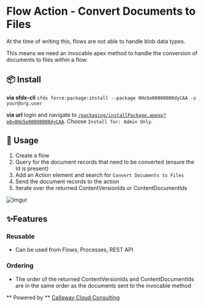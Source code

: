 # Flow Action - Convert Documents to Files

At the time of writing this, flows are not able to handle blob data types.

This means we need an invocable apex method to handle the conversion of documents to files within a flow.

## 📦 Install

**via sfdx-cli**
`sfdx force:package:install --package 0Ho5e00000000dyCAA -u your@org.user`

**via url**
login and navigate to [`/packaging/installPackage.apexp?p0=0Ho5e00000000dyCAA`](https://login.salesforce.com/packaging/installPackage.apexp?p0=0Ho5e00000000dyCAA). Choose `Install for: Admin Only`.

## 🔨 Usage

1. Create a flow
2. Query for the document records that need to be converted (ensure the Id is present)
3. Add an Action element and search for ``Convert Documents to Files``
4. Send the document records to the action
5. Iterate over the returned ContentVersionIds or ContentDocumentIds

![Imgur](https://i.imgur.com/fSUXBzL.png)

## ✨Features

### Reusable

- Can be used from Flows, Processes, REST API

### Ordering

- The order of the returned ContentVersionIds and ContentDocumentIds are in the same order as the documents sent to the invocable method

** Powered by ** [Callaway Cloud Consulting](https://www.callawaycloud.com/)